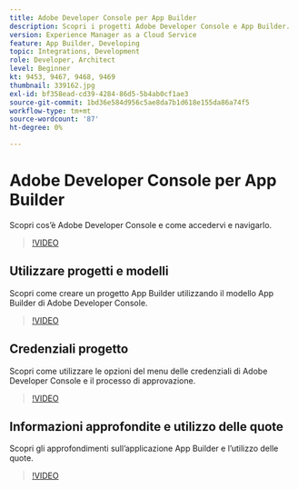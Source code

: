 ```yaml
---
title: Adobe Developer Console per App Builder
description: Scopri i progetti Adobe Developer Console e App Builder.
version: Experience Manager as a Cloud Service
feature: App Builder, Developing
topic: Integrations, Development
role: Developer, Architect
level: Beginner
kt: 9453, 9467, 9468, 9469
thumbnail: 339162.jpg
exl-id: bf358ead-cd39-4284-86d5-5b4ab0cf1ae3
source-git-commit: 1bd36e584d956c5ae8da7b1d618e155da86a74f5
workflow-type: tm+mt
source-wordcount: '87'
ht-degree: 0%

---
```


# Adobe Developer Console per App Builder

Scopri cos’è Adobe Developer Console e come accedervi e navigarlo.

>[!VIDEO](https://video.tv.adobe.com/v/342294/?quality=12&learn=on&captions=ita)

## Utilizzare progetti e modelli

Scopri come creare un progetto App Builder utilizzando il modello App Builder di Adobe Developer Console.

>[!VIDEO](https://video.tv.adobe.com/v/342319/?quality=12&learn=on&captions=ita)

## Credenziali progetto

Scopri come utilizzare le opzioni del menu delle credenziali di Adobe Developer Console e il processo di approvazione.

>[!VIDEO](https://video.tv.adobe.com/v/342312/?quality=12&learn=on&captions=ita)

## Informazioni approfondite e utilizzo delle quote

Scopri gli approfondimenti sull’applicazione App Builder e l’utilizzo delle quote.

>[!VIDEO](https://video.tv.adobe.com/v/342286/?quality=12&learn=on&captions=ita)
